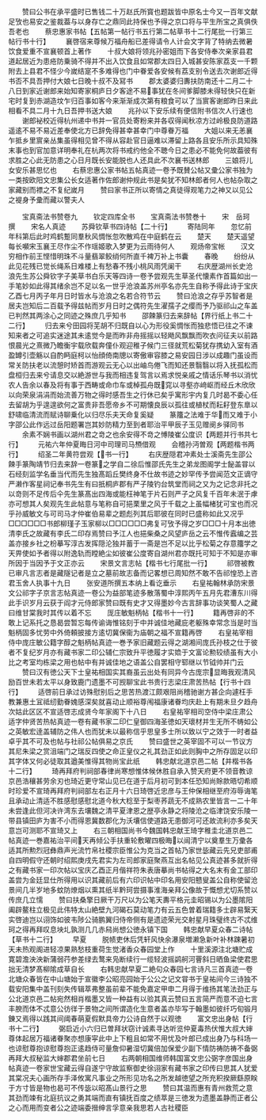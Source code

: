 <!-- { "loadSidebar": true } -->
　　赞曰公书在承平盛时已售钱二十万赵氏所寳也题跋皆中原名士今又一百年文献足攷也易安之鉴裁葢与以身存亡之鼎同此持保也予得之京口将与平生所宝之真俱佚吾老也
　　蔡忠惠家书帖【五帖第一帖行书五行第二帖草书十二行尾批一行第三帖行书十行】
　　襄啓宿来尊候万福舟船已差得请令人计会文字背了特纳去微暑饮食爱重不宣襄顿首上著作
　　十叔大娘将领兆孙密姐而下各安侍奉次亲家县君道起居近为患疮防乗骑不得并不出入饮食且如常郡太四日入城甚安陈家荔支一千颗附去上县君不怪少今嵗结寔不多难得也门中眷爱各安候有荔支别令送去次谢郎近得书否不具吾押付大娘七日晚十叔不及冩书
　　郡太婆婆归夀扶防南还十二月二十八日到家近谢郎来始知寄家桐庐日夕客途不易事犹在冬间爹脚膝未得轻快只在新宅时复到赤湖造坟乍归百事如客今来渐渐成次第有粮食可以了当賔客谢郎昨日来此相看不具二月十九日吾押书送大娘
　　兆孙以下安乐续有便信附书信次人行速也
　　谢郎袐校近得杭州递中书并一官员处寄粉来并各収得闻秋凉方过岭极良防道路遥逺不易不易近差奉使北方已辞免得甚幸甚幸门中尊眷万福
　　大姐以来无恙襄乍抵乡里賔亲丛集虽得相见曾不得从容赴官日逼难以滞留上路各且安乐所示具知殊末事也到官加意详明奉礼在杭两次将书戒约他全不聴今日之患必不能免何故葢彼有求胜之心此无防患之心日月既长安能脱也人还具此不次襄书送林郎
　　三娘将儿女安乐甚思忆也
　　右蔡忠惠公家书帖五帖真迹一卷予既賛公帖又彚公家书独为一类按欧阳文忠集公长女适著作佐郎谢仲规此书是矣犹不知林郎者何人也帖杂取之家藏别而褾之不复纪嵗月
　　赞曰家书正所以寄情之真徒得观笔力之神又以见公之褆身予彚而藏以警夫人

　　宝真斋法书赞卷九
　　钦定四库全书
　　宝真斋法书赞巻十
　　宋　岳珂　撰
　　宋名人真迹
　　苏舜钦草书四诗帖【二十行】
　　寄陆同年
　　忽忆前年科第后此时鸡鹤蹔同羣秋风惆怅忽吹散鸡在中庭鹤在云
　　楚天
　　楚天遥望每长嚬宋玉襄王尽作尘不作瑶姬歌入梦更为云雨待何人
　　观炀帝宝帐
　　汉文穷相作前王悭惜明珠不斗量翡翠鲛绡何所直千裨万补上书囊
　　春晚
　　纷纷从此见花残已觉长绳系日难楼上有愁春不残小桃风雨凭阑干
　　右庆歴湖州长史沧浪先生苏公舜钦字子美草书白乐天等四诗一卷予尝观先生草圣代懐素作首篇如出一手笔妙如此得其绪余岂不足以名一世乎沧浪盖苏州亭名亦先生自称予得此诗于宝庆乙酉七月丙子年月日时皆水与沧浪之名若合符节云
　　赞曰沧浪之存乎苏智者是居夫岂知后二百载予得兹帖而岁月日时之偶符先生濯孺子之缨而予乃驱祁山之车盖已判然其两涂心之同迹之殊庶几乎知书
　　邵餗篆归去来辞帖【界行纸上书二十二行】
　　归去来兮田园将芜胡不归既自以心为形役奚惆怅而独悲悟已往之不谏知来者之可追实迷途其未逺觉今是而昨非舟摇摇以轻飏风飘飘而吹衣问征夫以前路恨晨光之熹微乃瞻衡宇载欣载奔僮仆观迎稚子候门三径就荒松菊犹存携幼入室有酒盈罇引壶觞以自酌眄庭柯以怡顔倚南牕以寄傲审容膝之易安园日涉以成趣门虽设而常关防扶老以流憩时矫首而游观云无心以出岫鸟倦飞而知还景翳翳以将入抚孤松而盘桓归去来兮请息交以絶游世与我而相违复驾言以焉求悦亲戚之情话乐琴书以消忧农人告余以春及将有事于西畴或命巾车或棹孤舟既窕以寻壑亦﨑岖而经丘木欣欣以向荣泉涓涓而始流善万物之得时感吾生之行休已矣乎寓形宇内复几时曷不委心任去留胡为乎遑遑欲何之富贵非吾愿帝乡不可期懐良辰以孤往或植杖而耘耔登东臯以舒啸临清流而赋诗聊乗化以归尽乐夫天命复奚疑
　　篆籒之法难于华而又难于小字邵公此作远过岳阳题署岂其妙防精力至到者耶治平甲辰子玉见赠阌乡驿同书
　　余素不娴书画以湖州君之竒之也余安得不竒之愽陵崔公度识【两题并行书共七行】
　　元祐六年仲夏晦日河中司理司马槱借观
　　会稽孙沔曽观【两题楷书两行】
　　绍圣二年黄符尝观【书一行】
　　右庆歴隠君冲素处士溪斋先生邵公餗手篆陶靖节归去来辞一卷篆之学自二徐后惟邵氏先生之弟龙图阁学士飶盖甞以石经刻监学名垂当代而先生独髙蹈丘樊终身不仕故书迹之妙罕传予尝闻范文正谪守严濑作客星祠记奉书先生有曰扺桐庐郡有严子陵钓台筑堂而祠之又为之记念非托之以竒则不足传后仐先生篆髙出四海或能枉神笔于片石则严子之风复千百年未泯于虖亦可想其人矣观先生此帖意与笔称自可挹栗里之风于千载之上虽幅楮犹可宝也而况乎孙威敏文与可司马才仲崔伯易辈之题彪列其后耶彼在同时已盛称如此又况乎□□□□□□书郎柳瑾子玉家柳以□□□□□□弗复可攷予得之岁□□□十月本出徳清李氏之故藏有李氏二印存焉赞曰予江人也挹柴桑之风望庐岳之云不惟传蠧编之芸盖亦接乡社之枌摹写淳古发挥隠沦独并蓄于一斋是岂不足以比乎松菊之存意籒学之天畀使如予者得以附逸轨而瞠絶尘如彼崔公度寄自湖州君亦既托可知于不知是亦审所因于当因予于文正亦云
　　宋景文言志帖【楷书七行尾批一行】
　　祁啓被教已审凡言志者是藏隧记者是立之墓前故志备而记畧想已周知然不敢不告祁惶恐上咨君玉舍人执事十九日
　　张安道所撰五本纳上看讫垂示
　　右皇祐翰林承防宋景文公祁字子京言志帖真迹一卷公为益部笔迹多散落蜀中淳熙丙午五月先君漕东川得此手识岁月云获于阎才元侍郎家赞曰既有史才又得墨妙今古言辞事功谈笑蜀人之藏曰维甘棠我时其传以着不忘
　　厐庄敏魁柄帖【楷书十一行】
　　籍再啓非的不敢上记系托之恳曷尝暂忘每传谕诲惟铭刻于中并诚佳地藏庇老躯殊幸常念当是时当魁柄固多忧劳中外倚頼披接方逺切冀保衞为庙朝之福不宣籍再啓
　　右皇祐宰相侍中庞庄敏公籍字醇之魁柄帖真迹一巻予家旧藏题云得之湖湘间庞氏孙枝之仕于彼者不复纪岁月亦有藏书家二印公辅仁宗致升平徳履才实嫓于文富论勲较绩虽有大小比之考室均栋梁之用也帖中有并诚佳地之语盖公自罢相守郓继以节钺帅并门云
　　赞曰汉有徳公天下士皇祐相国实其裔虽云出处有同异今古庞宗显晦我观清风励百世未若太平以身致鹿门遗墨不可觊聊宝此书贵行志梁庄肃苦热帖【行书十四行】
　　适啓前日承过访殊慰别后之思苦热渡江颇艰阻尚稽驰谢方甚企向遽枉手教兼惠土冝祗纫勤眷媿感深矣就喜动止顺裕尊闱福康诸眷均庆赴上有期未旦夕趋舟次姑此区区不宣适啓志成贤今年家阁下十八日
　　右皇祐宰相司空侍中梁庄肃公适字仲贤苦热帖真迹一卷有藏书家二印仁皇御四海圣徳如天瓌材并生无所不帱如公之英敏宏逹盖辅防之伟人也而犹未以最称信乎思皇多士所以致以宁之效于一时者益卓乎其不可及也帖与社祁公帖俱易之京氏
　　赞曰盛世之英宰固不可以一节议方其尼朱梁之赏沮端门之瑞反四使之命正皇仪之礼其劲正如此则胸中之所存固足以印其字体又何必徒取其遒美惟得其物尚宝此纸
　　韩忠献北道京邑二帖【并楷书各十二行】
　　琦再拜府判祠部春律尚寒想惟体候休胜自承入赞天府更不领音教谅京邑浩穰甚劳余刃也琦近更守常山见已在道于后月初可到本任恐知尚賖款晤切希顺时珍爱不宣琦再拜府判祠部左右正月十六日琦啓近忠彦与王仲保相继至府洊辱诲笔且承动止清适不胜感慰感慰北道今秋大稔至于梨枣荞蔬无不成熟农里皆言一二十年未尝逢此但河决许湾东去壤魏之清平夏津恩之歴亭永静之将陵沧之临津饶安乐陵一带县镇田庐为害不小而得恩冀数郡化为沃壤信使道路无患御河可还故流利亦多矣天意岂可测耶不宣琦又上
　　右三朝相国尚书今魏国韩忠献王琦字稚圭北道京邑二帖真迹一巻嘉祐治平间天再倾公手扶重轮敷曜四极晦以闿清宁以奠羣生万彚各适其所勲烈冠彝鼎声光流竹帛社稷宗臣惟公为克当之首帖乃家世毖藏云先兄吏部甫自四明假守还朝时绍熙庚戌先君实为左司郎家庭聚燕互出名帖见公真迹甚多就折得之有藏书家一印次帖以宝庆乙酉正月偕祥符朱表唐摹尚书帖得之大名末有金工部印盖尝为金廷显仕所得用以识其藏前后有六印识帖中印名用安阳戆叟盖公自称使留沧景间几半岁地多蚊防燎烟以熏其纸半黔珂尝摄事淮海亲拜公像故于慨想尤切系赞以传庶几立懦
　　赞曰扶桑擎日厥干万尺以为公笔天夀平格元圭昭锡以为公墨隂阳阖辟鳌柱立极见此伟特太山絶壁九河碣石莫动笔力有云五色曽着瑞籍多士辟易繄天实啓迪岂以诩饰如彼韦陟公骑鹏翼归侍帝侧有是遗迹荣光交射星月珠璧终古不忒维珂之得再拜叹息坱圠孰测几几赤舄尚想公徳永镇下国
　　韩忠献早夏众春二诗帖【草书十二行】
　　早夏
　　脱帻吏休后凭轩风快余瀑泉増濑急新叶补林踈暑初天未热观阁进轻凉果熟愁枝重荷生觉渚香众春园堂上作
　　十里溪源注北塘贮成寛碧澹泱泱新蒲弱荇参差绿去鹜来凫断续行一缆轻波摇鹢舸河罾斜日晒鱼梁使君思拙无清梦髙柳隂成草自长
　　右韩忠献早夏二絶句众春园七言诗凡三首真迹一卷北塘众春皆在中山塘始于宣徽李公昭亮园始于公公之记文甞书于皇祐间今三诗独不载安阳集中盖刊刻失传辑萃弗整虽前辈不能免嘉定甲申二月得于维扬其笔法劲正与公北道京邑二帖宛然相肖楷墨又皆一种益有以验其真云赞曰五言简严而意不迫七言丰腴而体不忒意公彷徉于景物之间所谓造化生意者盖亦毕写于翰墨如彼纤巧旬锻月錬又焉得以践其间阈春萌夏假默具帝力公诗自然于以观徳
　　富文忠出身帖【行书十二行】
　　弼启近小六归已曽拜状窃计诚素寻达听览仲夏毒热伏惟大叔大婶尊体起居万福诸眷聚亦想康寜此中上下粗且如常不用忧及叶郎已成出身乃与科场一也谅慰尊抱谅慰尊抱正逺趋侍可量詹仰暑湿切冀倍加保爱少副下情防祷防祷不备弼再拜大叔秘监大婶郡君坐前七日
　　右两朝相国维师韩国富文忠公弼字彦国出身帖真迹一卷家世宝藏云得自遂宁守故监察御史徐诩家有藏书家之印传曰思其人犹爱其棠况夫心画所存手泽攸寓凡事业之所形见功名之所发越徳望之所充积揆厥繇原眹于方寸皆是物也曷可不传毖以昭髙山景行之思
　　赞曰其温而惠有青州救荒之意其劲而竦有北庭抗议之勇其端而直有镇抚百度之绩萃是三徳发为遗墨盖静而正者公之心而用而变者公之迹端委搢绅言孚意亲我思若人古社稷臣
